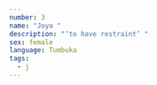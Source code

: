 ```yaml
---
number: 3
name: "Joya "
description: "‘to have restraint’ "
sex: female
language: Tumbuka
tags:
  - j
---
```

